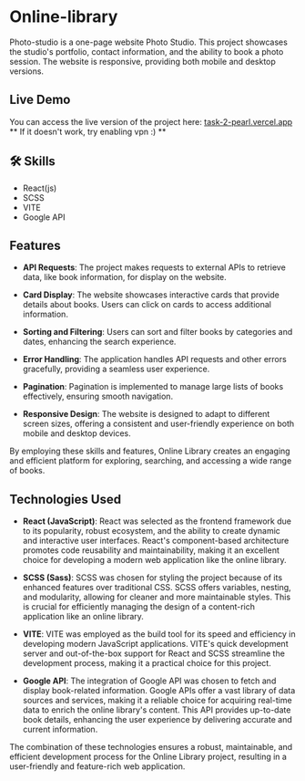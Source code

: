 # Online-library

Photo-studio is a one-page website Photo Studio. This project showcases the studio's portfolio, contact information, and the ability to book a photo session. The website is responsive, providing both mobile and desktop versions.

## Live Demo
You can access the live version of the project here:  [ task-2-pearl.vercel.app](https://task-2-pearl.vercel.app/)
** If it doesn't work, try enabling vpn :) **

## 🛠 Skills
- React(js)
- SCSS
- VITE
- Google API

## Features

- **API Requests**: The project makes requests to external APIs to retrieve data, like book information, for display on the website.

- **Card Display**: The website showcases interactive cards that provide details about books. Users can click on cards to access additional information.

- **Sorting and Filtering**: Users can sort and filter books by categories and dates, enhancing the search experience.

- **Error Handling**: The application handles API requests and other errors gracefully, providing a seamless user experience.

- **Pagination**: Pagination is implemented to manage large lists of books effectively, ensuring smooth navigation.

- **Responsive Design**: The website is designed to adapt to different screen sizes, offering a consistent and user-friendly experience on both mobile and desktop devices.

By employing these skills and features, Online Library creates an engaging and efficient platform for exploring, searching, and accessing a wide range of books.

## Technologies Used

- **React (JavaScript)**: React was selected as the frontend framework due to its popularity, robust ecosystem, and the ability to create dynamic and interactive user interfaces. React's component-based architecture promotes code reusability and maintainability, making it an excellent choice for developing a modern web application like the online library.

- **SCSS (Sass)**: SCSS was chosen for styling the project because of its enhanced features over traditional CSS. SCSS offers variables, nesting, and modularity, allowing for cleaner and more maintainable styles. This is crucial for efficiently managing the design of a content-rich application like an online library.

- **VITE**: VITE was employed as the build tool for its speed and efficiency in developing modern JavaScript applications. VITE's quick development server and out-of-the-box support for React and SCSS streamline the development process, making it a practical choice for this project.

- **Google API**: The integration of Google API was chosen to fetch and display book-related information. Google APIs offer a vast library of data sources and services, making it a reliable choice for acquiring real-time data to enrich the online library's content. This API provides up-to-date book details, enhancing the user experience by delivering accurate and current information.

The combination of these technologies ensures a robust, maintainable, and efficient development process for the Online Library project, resulting in a user-friendly and feature-rich web application.







